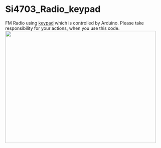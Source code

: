 # Si4703_Radio_keypad
FM Radio using <a href="https://www.aitendo.com/product/17583">keypad</a> which is controlled by Arduino.
Please take responsibility for your actions, when you use this code.<br>
<img src="https://github.com/asmnoak/Si4703_Radio_keypad/blob/master/Si4703_Radio_keypad_1018.ino" width="480" height="360">

